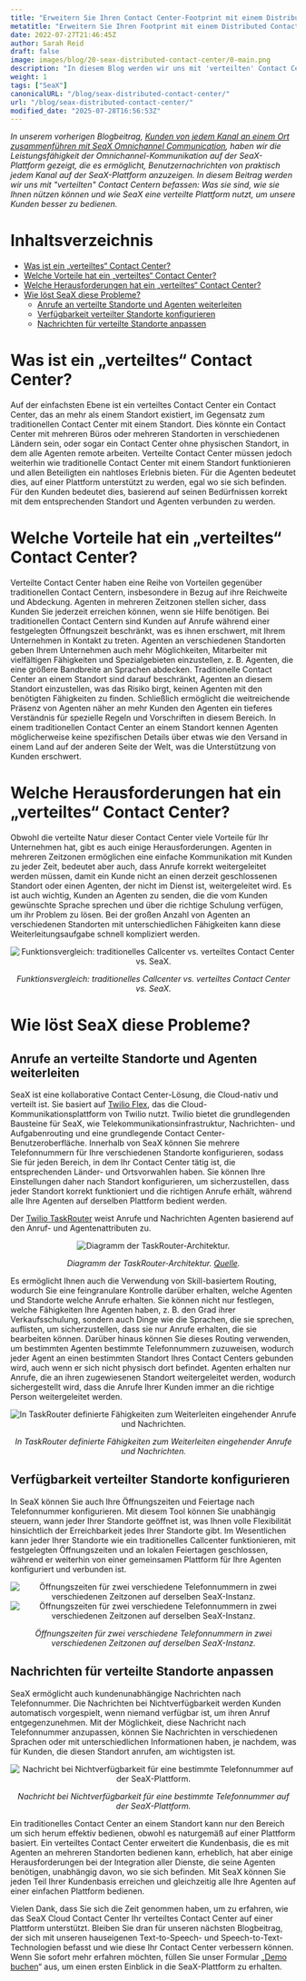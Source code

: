 ```yaml
---
title: "Erweitern Sie Ihren Contact Center-Footprint mit einem Distributed Contact Center"
metatitle: "Erweitern Sie Ihren Footprint mit einem Distributed Contact Center"
date: 2022-07-27T21:46:45Z
author: Sarah Reid
draft: false
image: images/blog/20-seax-distributed-contact-center/0-main.png
description: "In diesem Blog werden wir uns mit 'verteilten' Contact Centern befassen: Was sie sind, wie sie Ihnen nützen können und wie SeaX dies nutzt, um unsere Kunden besser zu bedienen."
weight: 1
tags: ["SeaX"]
canonicalURL: "/blog/seax-distributed-contact-center/"
url: "/blog/seax-distributed-contact-center/"
modified_date: "2025-07-28T16:56:53Z"
---
```


*In unserem vorherigen Blogbeitrag, [Kunden von jedem Kanal an einem Ort zusammenführen mit SeaX Omnichannel Communication](https://seasalt.ai/blog/19-seax-omnichannel-communication/), haben wir die Leistungsfähigkeit der Omnichannel-Kommunikation auf der SeaX-Plattform gezeigt, die es ermöglicht, Benutzernachrichten von praktisch jedem Kanal auf der SeaX-Plattform anzuzeigen. In diesem Beitrag werden wir uns mit "verteilten" Contact Centern befassen: Was sie sind, wie sie Ihnen nützen können und wie SeaX eine verteilte Plattform nutzt, um unsere Kunden besser zu bedienen.*

# Inhaltsverzeichnis
- [Was ist ein „verteiltes“ Contact Center?](#what-is-a-distributed-contact-center)
- [Welche Vorteile hat ein „verteiltes“ Contact Center?](#what-benefits-does-a-distributed-contact-center-have)
- [Welche Herausforderungen hat ein „verteiltes“ Contact Center?](#what-challenges-does-a-distributed-contact-center-have)
- [Wie löst SeaX diese Probleme?](#how-does-seax-solve-these-issues)
    - [Anrufe an verteilte Standorte und Agenten weiterleiten](#routing-calls-to-distributed-locations-and-agents)
    - [Verfügbarkeit verteilter Standorte konfigurieren](#configuring-distributed-location-availability)
    - [Nachrichten für verteilte Standorte anpassen](#customize-distributed-location-messaging)

# Was ist ein „verteiltes“ Contact Center?
Auf der einfachsten Ebene ist ein verteiltes Contact Center ein Contact Center, das an mehr als einem Standort existiert, im Gegensatz zum traditionellen Contact Center mit einem Standort. Dies könnte ein Contact Center mit mehreren Büros oder mehreren Standorten in verschiedenen Ländern sein, oder sogar ein Contact Center ohne physischen Standort, in dem alle Agenten remote arbeiten. Verteilte Contact Center müssen jedoch weiterhin wie traditionelle Contact Center mit einem Standort funktionieren und allen Beteiligten ein nahtloses Erlebnis bieten. Für die Agenten bedeutet dies, auf einer Plattform unterstützt zu werden, egal wo sie sich befinden. Für den Kunden bedeutet dies, basierend auf seinen Bedürfnissen korrekt mit dem entsprechenden Standort und Agenten verbunden zu werden.

# Welche Vorteile hat ein „verteiltes“ Contact Center?
Verteilte Contact Center haben eine Reihe von Vorteilen gegenüber traditionellen Contact Centern, insbesondere in Bezug auf ihre Reichweite und Abdeckung. Agenten in mehreren Zeitzonen stellen sicher, dass Kunden Sie jederzeit erreichen können, wenn sie Hilfe benötigen. Bei traditionellen Contact Centern sind Kunden auf Anrufe während einer festgelegten Öffnungszeit beschränkt, was es ihnen erschwert, mit Ihrem Unternehmen in Kontakt zu treten. Agenten an verschiedenen Standorten geben Ihrem Unternehmen auch mehr Möglichkeiten, Mitarbeiter mit vielfältigen Fähigkeiten und Spezialgebieten einzustellen, z. B. Agenten, die eine größere Bandbreite an Sprachen abdecken. Traditionelle Contact Center an einem Standort sind darauf beschränkt, Agenten an diesem Standort einzustellen, was das Risiko birgt, keinen Agenten mit den benötigten Fähigkeiten zu finden. Schließlich ermöglicht die weitreichende Präsenz von Agenten näher an mehr Kunden den Agenten ein tieferes Verständnis für spezielle Regeln und Vorschriften in diesem Bereich. In einem traditionellen Contact Center an einem Standort kennen Agenten möglicherweise keine spezifischen Details über etwas wie den Versand in einem Land auf der anderen Seite der Welt, was die Unterstützung von Kunden erschwert.


# Welche Herausforderungen hat ein „verteiltes“ Contact Center?
Obwohl die verteilte Natur dieser Contact Center viele Vorteile für Ihr Unternehmen hat, gibt es auch einige Herausforderungen. Agenten in mehreren Zeitzonen ermöglichen eine einfache Kommunikation mit Kunden zu jeder Zeit, bedeutet aber auch, dass Anrufe korrekt weitergeleitet werden müssen, damit ein Kunde nicht an einen derzeit geschlossenen Standort oder einen Agenten, der nicht im Dienst ist, weitergeleitet wird. Es ist auch wichtig, Kunden an Agenten zu senden, die die vom Kunden gewünschte Sprache sprechen und über die richtige Schulung verfügen, um ihr Problem zu lösen. Bei der großen Anzahl von Agenten an verschiedenen Standorten mit unterschiedlichen Fähigkeiten kann diese Weiterleitungsaufgabe schnell kompliziert werden.

<center>
<img src="/images/blog/20-seax-distributed-contact-center/1-feature-comparison.png" alt="Funktionsvergleich: traditionelles Callcenter vs. verteiltes Contact Center vs. SeaX."/>

*Funktionsvergleich: traditionelles Callcenter vs. verteiltes Contact Center vs. SeaX.*
</center>

# Wie löst SeaX diese Probleme?

## Anrufe an verteilte Standorte und Agenten weiterleiten
SeaX ist eine kollaborative Contact Center-Lösung, die Cloud-nativ und verteilt ist. Sie basiert auf [Twilio Flex](https://www.twilio.com/flex), das die Cloud-Kommunikationsplattform von Twilio nutzt. Twilio bietet die grundlegenden Bausteine für SeaX, wie Telekommunikationsinfrastruktur, Nachrichten- und Aufgabenrouting und eine grundlegende Contact Center-Benutzeroberfläche. Innerhalb von SeaX können Sie mehrere Telefonnummern für Ihre verschiedenen Standorte konfigurieren, sodass Sie für jeden Bereich, in dem Ihr Contact Center tätig ist, die entsprechenden Länder- und Ortsvorwahlen haben. Sie können Ihre Einstellungen daher nach Standort konfigurieren, um sicherzustellen, dass jeder Standort korrekt funktioniert und die richtigen Anrufe erhält, während alle Ihre Agenten auf derselben Plattform bedient werden.

Der [Twilio TaskRouter](https://www.twilio.com/taskrouter) weist Anrufe und Nachrichten Agenten basierend auf den Anruf- und Agentenattributen zu.

<center>
<img src="/images/blog/20-seax-distributed-contact-center/2-taskrouter.png" alt="Diagramm der TaskRouter-Architektur."/>

*Diagramm der TaskRouter-Architektur. [Quelle](https://twilio-cms-prod.s3.amazonaws.com/images/taskrouter-diagram.width-800.png).*
</center>

Es ermöglicht Ihnen auch die Verwendung von Skill-basiertem Routing, wodurch Sie eine feingranulare Kontrolle darüber erhalten, welche Agenten und Standorte welche Anrufe erhalten. Sie können nicht nur festlegen, welche Fähigkeiten Ihre Agenten haben, z. B. den Grad ihrer Verkaufsschulung, sondern auch Dinge wie die Sprachen, die sie sprechen, auflisten, um sicherzustellen, dass sie nur Anrufe erhalten, die sie bearbeiten können. Darüber hinaus können Sie dieses Routing verwenden, um bestimmten Agenten bestimmte Telefonnummern zuzuweisen, wodurch jeder Agent an einen bestimmten Standort Ihres Contact Centers gebunden wird, auch wenn er sich nicht physisch dort befindet. Agenten erhalten nur Anrufe, die an ihren zugewiesenen Standort weitergeleitet werden, wodurch sichergestellt wird, dass die Anrufe Ihrer Kunden immer an die richtige Person weitergeleitet werden.

<center>
<img src="/images/blog/20-seax-distributed-contact-center/3-skills.png" alt="In TaskRouter definierte Fähigkeiten zum Weiterleiten eingehender Anrufe und Nachrichten."/>

*In TaskRouter definierte Fähigkeiten zum Weiterleiten eingehender Anrufe und Nachrichten.*
</center>

## Verfügbarkeit verteilter Standorte konfigurieren
In SeaX können Sie auch Ihre Öffnungszeiten und Feiertage nach Telefonnummer konfigurieren. Mit diesem Tool können Sie unabhängig steuern, wann jeder Ihrer Standorte geöffnet ist, was Ihnen volle Flexibilität hinsichtlich der Erreichbarkeit jedes Ihrer Standorte gibt. Im Wesentlichen kann jeder Ihrer Standorte wie ein traditionelles Callcenter funktionieren, mit festgelegten Öffnungszeiten und an lokalen Feiertagen geschlossen, während er weiterhin von einer gemeinsamen Plattform für Ihre Agenten konfiguriert und verbunden ist.

<center>
<img src="/images/blog/20-seax-distributed-contact-center/4-open-hours.png" alt="Öffnungszeiten für zwei verschiedene Telefonnummern in zwei verschiedenen Zeitzonen auf derselben SeaX-Instanz."/>
</center>

<center>
<img src="/images/blog/20-seax-distributed-contact-center/5-open-hours.png" alt="Öffnungszeiten für zwei verschiedene Telefonnummern in zwei verschiedenen Zeitzonen auf derselben SeaX-Instanz."/>

*Öffnungszeiten für zwei verschiedene Telefonnummern in zwei verschiedenen Zeitzonen auf derselben SeaX-Instanz.*
</center>

## Nachrichten für verteilte Standorte anpassen
SeaX ermöglicht auch kundenunabhängige Nachrichten nach Telefonnummer. Die Nachrichten bei Nichtverfügbarkeit werden Kunden automatisch vorgespielt, wenn niemand verfügbar ist, um ihren Anruf entgegenzunehmen. Mit der Möglichkeit, diese Nachricht nach Telefonnummer anzupassen, können Sie Nachrichten in verschiedenen Sprachen oder mit unterschiedlichen Informationen haben, je nachdem, was für Kunden, die diesen Standort anrufen, am wichtigsten ist.

<center>
<img src="/images/blog/20-seax-distributed-contact-center/6-unavailable-message.png" alt="Nachricht bei Nichtverfügbarkeit für eine bestimmte Telefonnummer auf der SeaX-Plattform."/>

*Nachricht bei Nichtverfügbarkeit für eine bestimmte Telefonnummer auf der SeaX-Plattform.*
</center>

Ein traditionelles Contact Center an einem Standort kann nur den Bereich um sich herum effektiv bedienen, obwohl es naturgemäß auf einer Plattform basiert. Ein verteiltes Contact Center erweitert die Kundenbasis, die es mit Agenten an mehreren Standorten bedienen kann, erheblich, hat aber einige Herausforderungen bei der Integration aller Dienste, die seine Agenten benötigen, unabhängig davon, wo sie sich befinden. Mit SeaX können Sie jeden Teil Ihrer Kundenbasis erreichen und gleichzeitig alle Ihre Agenten auf einer einfachen Plattform bedienen.

Vielen Dank, dass Sie sich die Zeit genommen haben, um zu erfahren, wie das SeaX Cloud Contact Center Ihr verteiltes Contact Center auf einer Plattform unterstützt. Bleiben Sie dran für unseren nächsten Blogbeitrag, der sich mit unseren hauseigenen Text-to-Speech- und Speech-to-Text-Technologien befasst und wie diese Ihr Contact Center verbessern können. Wenn Sie sofort mehr erfahren möchten, füllen Sie unser Formular „[Demo buchen](https://meetings.hubspot.com/seasalt-ai/seasalt-meeting)“ aus, um einen ersten Einblick in die SeaX-Plattform zu erhalten.
